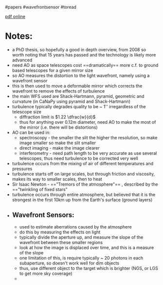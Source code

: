 #papers 
#wavefrontsensor
#toread 

[pdf online](https://ir.canterbury.ac.nz/bitstream/handle/10092/1645/thesis_fulltext.pdf?sequence=1&isAllowed=y)

# Notes:
- a PhD thesis, so hopefully a good in depth overview, from 2008 so worth noting that 15 years has passed and the technology is likely more advanced
- need AO as space telescopes cost ==dramatically== more c.f. to ground based telescopes for a given mirror size
- so AO measures the distortion to the light wavefront, namely using a wavefront sensor
- this is then used to move a deformable mirror which corrects the wavefront to remove the effects of turbulence
- the main WFS used are Shack-Hartmann, pyramid, geometric and curvature (in CaNaPy using pyramid and Shack-Hartmann)
- turbulence typically degrades quality to be ~ 1'' irregardless of the telescope size 
	- diffraction limit is $1.22 \dfrac{w}{d}$
	- thus for anything over 0.12m diameter, need AO to make the most of the mirror (i.e. there will be distortions)
- AO can be used in:
	- spectroscopy - the smaller the slit the higher the resolution, so make image smaller so make the slit smaller
	- direct imaging - make the image clearer
	- interferometry - need path length to be very accurate as use several telescopes, thus need turbulence to be corrected very well
- turbulence occurs from the mixing of air of different temperatures and pressures
- turbulence starts off on large scales, but through friction and viscosity, makes its way to smaller scales, then to heat
- Sir Isaac Newton - =="Tremors of the atmosphere"== , described by the =="twinkling of fixed stars"
- turbulence occurs through entire atmosphere, but believed that it is the strongest in the first 10km up from the Earth's surface (ground layers)
- ## Wavefront Sensors:
	- used to estimate aberrations caused by the atmosphere
	- do this by measuring the effects on light
	- typically divide the aperture up, and measure the slope of the wavefront between these smaller regions
	- look at how the image is displaced over time, and this is a measure of the slope
	- one limitation of this, is require typically ~ 20 photons in each subaperture, so doesn't work well for dim objects
	- thus, use different object to the target which is brighter (NGS, or LGS to get more sky coverage)
	- 